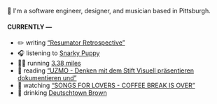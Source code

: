👋 I'm a software engineer, designer, and musician based in Pittsburgh.

#### CURRENTLY —

* ✏️ writing [“Resumator Retrospective”](https://amoscato.com/journal/resumator-retrospective/)
* 🎧 listening to [Snarky Puppy](https://www.last.fm/music/Snarky+Puppy/_/Anomynous+(Bonus+Track)+-+2020+Remaster)
* 🏃‍♂️ running [3.38 miles](https://www.strava.com/activities/4034129560)
* 📘 reading [“UZMO - Denken mit dem Stift Visuell präsentieren dokumentieren und”](https://www.goodreads.com/book/show/22713395-uzmo---denken-mit-dem-stift-visuell-pr-sentieren-dokumentieren-und)
* 🍿 watching [“SONGS FOR LOVERS - COFFEE BREAK IS OVER”](https://youtu.be/aYYFmp9NBTk)
* 🍺 drinking [Deutschtown Brown](https://untappd.com/user/namoscato/checkin/939517929)
